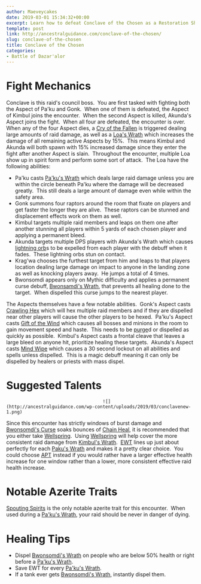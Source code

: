 ```yaml
---
author: Maeveycakes
date: 2019-03-01 15:34:32+00:00
excerpt: Learn how to defeat Conclave of the Chosen as a Restoration Shaman.
template: post
link: http://ancestralguidance.com/conclave-of-the-chosen/
slug: conclave-of-the-chosen
title: Conclave of the Chosen
categories:
- Battle of Dazar'alor
---
```


# Fight Mechanics

		
		

Conclave is this raid's council boss.  You are first tasked with fighting both the Aspect of Pa'ku and Gonk.  When one of them is defeated, the Aspect of Kimbul joins the encounter.  When the second Aspect is killed, Akunda's Aspect joins the fight.  When all four are defeated, the encounter is over.  When any of the four Aspect dies, a [Cry of the Fallen](https://www.wowhead.com/spell=286060/cry-of-the-fallen) is triggered dealing large amounts of raid damage, as well as a [Loa's Wrath](https://www.wowhead.com/spell=282736/loas-wrath) which increases the damage of all remaining active Aspects by 15%.  This means Kimbul and Akunda will both spawn with 15% increased damage since they enter the fight after another Aspect is slain.  Throughout the encounter, multiple Loa show up in spirit form and perform some sort of attack.  The Loa have the following abilities:

  * Pa'ku casts [Pa'ku's Wrath](https://www.wowhead.com/spell=282107/pakus-wrath) which deals large raid damage unless you are within the circle beneath Pa'ku where the damage will be decreased greatly.  This still deals a large amount of damage even while within the safety area.
  * Gonk summons four raptors around the room that fixate on players and get faster the longer they are alive.  These raptors can be stunned and displacement effects work on them as well.
  * Kimbul targets multiple raid members and leaps on them one after another stunning all players within 5 yards of each chosen player and applying a permanent bleed.
  * Akunda targets multiple DPS players with Akunda's Wrath which causes [lightning orb](https://www.wowhead.com/spell=286833/static-orb)s to be expelled from each player with the debuff when it fades.  These lightning orbs stun on contact.
  * Krag'wa chooses the furthest target from him and leaps to that players location dealing large damage on impact to anyone in the landing zone as well as knocking players away.  He jumps a total of 4 times.
  * Bwonsomdi appears only on Mythic difficulty and applies a permanent curse debuff, [Bwonsamdi's Wrath](https://www.wowhead.com/spell=284663), that prevents all healing done to the target.  When dispelled this curse jumps to the nearest player.

The Aspects themselves have a few notable abilities.  Gonk's Aspect casts [Crawling Hex](https://www.wowhead.com/spell=282135/crawling-hex) which will hex multiple raid members and if they are dispelled near other players will cause the other players to be hexed.  Pa'ku's Aspect casts [Gift of the Wind](https://www.wowhead.com/spell=282098/gift-of-wind) which causes all bosses and minions in the room to gain movement speed and haste.  This needs to be [purge](https://www.wowhead.com/spell=370/purge)d or dispelled as quickly as possible.  Kimbul's Aspect casts a frontal cleave that leaves a large bleed on anyone hit, prioritize healing these targets.  Akunda's Aspect casts [Mind Wipe](https://www.wowhead.com/spell=285878/mind-wipe) which causes a 30 second lockout on all abilities and spells unless dispelled.  This is a magic debuff meaning it can only be dispelled by healers or priests with mass dispel.

		
			

# Suggested Talents

		
										![](http://ancestralguidance.com/wp-content/uploads/2019/03/conclavenew-1.png)											
		

Since this encounter has strictly windows of burst damage and [Bwonsomdi's Curse](https://www.wowhead.com/spell=284663/bwonsamdis-wrath) soaks bounces of [Chain Heal](https://www.wowhead.com/spell=1064/chain-heal), it is recommended that you either take [Wellspring](https://www.wowhead.com/spell=197995/wellspring).  Using [Wellspring](https://www.wowhead.com/spell=197995/wellspring) will help cover the more consistent raid damage from [Kimbul's Wrath](https://www.wowhead.com/spell=282447/kimbuls-wrath).  [EWT](https://www.wowhead.com/spell=198838/earthen-wall-totem) lines up just about perfectly for each [Paku's Wrath](https://www.wowhead.com/spell=282107/pakus-wrath) and makes it a pretty clear choice.  You could choose [APT](https://www.wowhead.com/spell=207399/ancestral-protection-totem) instead if you would rather have a larger effective health increase for one window rather than a lower, more consistent effective raid health increase.

		
			

# Notable Azerite Traits

		
		

[Spouting Spirits](https://www.wowhead.com/spell=279504/spouting-spirits) is the only notable azerite trait for this encounter.  When used during a [Pa'ku's Wrath](https://www.wowhead.com/spell=282107/pakus-wrath), your raid should be never in danger of dying.

		
			

# Healing Tips

		
		

  * Dispel [Bwonsomdi's Wrath](https://www.wowhead.com/spell=284663/bwonsamdis-wrath) on people who are below 50% health or right before a [Pa'ku's Wrath](https://www.wowhead.com/spell=282107/pakus-wrath).
  * Save EWT for every [Pa'ku's Wrath](https://www.wowhead.com/spell=282107/pakus-wrath).
  * If a tank ever gets [Bwonsomdi's Wrath](https://www.wowhead.com/spell=284663/bwonsamdis-wrath), instantly dispel them.
